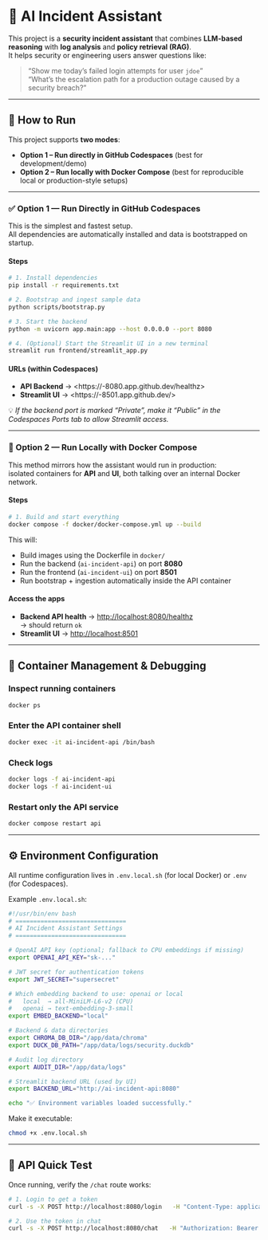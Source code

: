 # 🧠 AI Incident Assistant

This project is a **security incident assistant** that combines **LLM-based reasoning** with **log analysis** and **policy retrieval (RAG)**.  
It helps security or engineering users answer questions like:
> “Show me today’s failed login attempts for user `jdoe`”  
> “What’s the escalation path for a production outage caused by a security breach?”

---

## 🚀 How to Run

This project supports **two modes**:
- **Option 1 – Run directly in GitHub Codespaces** (best for development/demo)
- **Option 2 – Run locally with Docker Compose** (best for reproducible local or production-style setups)

---

### ✅ Option 1 — Run Directly in GitHub Codespaces

This is the simplest and fastest setup.  
All dependencies are automatically installed and data is bootstrapped on startup.

#### Steps

```bash
# 1. Install dependencies
pip install -r requirements.txt

# 2. Bootstrap and ingest sample data
python scripts/bootstrap.py

# 3. Start the backend
python -m uvicorn app.main:app --host 0.0.0.0 --port 8080

# 4. (Optional) Start the Streamlit UI in a new terminal
streamlit run frontend/streamlit_app.py
```

#### URLs (within Codespaces)

- **API Backend** → <https://<your-codespace-id>-8080.app.github.dev/healthz>  
- **Streamlit UI** → <https://<your-codespace-id>-8501.app.github.dev/>

💡 *If the backend port is marked “Private”, make it “Public” in the Codespaces Ports tab to allow Streamlit access.*

---

### 🐳 Option 2 — Run Locally with Docker Compose

This method mirrors how the assistant would run in production:  
isolated containers for **API** and **UI**, both talking over an internal Docker network.

#### Steps

```bash
# 1. Build and start everything
docker compose -f docker/docker-compose.yml up --build
```

This will:
- Build images using the Dockerfile in `docker/`
- Run the backend (`ai-incident-api`) on port **8080**
- Run the frontend (`ai-incident-ui`) on port **8501**
- Run bootstrap + ingestion automatically inside the API container

#### Access the apps

- **Backend API health** → [http://localhost:8080/healthz](http://localhost:8080/healthz)  
  → should return `ok`
- **Streamlit UI** → [http://localhost:8501](http://localhost:8501)

---

## 🧩 Container Management & Debugging

### Inspect running containers
```bash
docker ps
```

### Enter the API container shell
```bash
docker exec -it ai-incident-api /bin/bash
```

### Check logs
```bash
docker logs -f ai-incident-api
docker logs -f ai-incident-ui
```

### Restart only the API service
```bash
docker compose restart api
```

---

## ⚙️ Environment Configuration

All runtime configuration lives in `.env.local.sh` (for local Docker) or `.env` (for Codespaces).

Example `.env.local.sh`:

```bash
#!/usr/bin/env bash
# ===============================
# AI Incident Assistant Settings
# ===============================

# OpenAI API key (optional; fallback to CPU embeddings if missing)
export OPENAI_API_KEY="sk-..."

# JWT secret for authentication tokens
export JWT_SECRET="supersecret"

# Which embedding backend to use: openai or local
#   local  → all-MiniLM-L6-v2 (CPU)
#   openai → text-embedding-3-small
export EMBED_BACKEND="local"

# Backend & data directories
export CHROMA_DB_DIR="/app/data/chroma"
export DUCK_DB_PATH="/app/data/logs/security.duckdb"

# Audit log directory
export AUDIT_DIR="/app/data/logs"

# Streamlit backend URL (used by UI)
export BACKEND_URL="http://ai-incident-api:8080"

echo "✅ Environment variables loaded successfully."
```

Make it executable:
```bash
chmod +x .env.local.sh
```

---

## 💬 API Quick Test

Once running, verify the `/chat` route works:

```bash
# 1. Login to get a token
curl -s -X POST http://localhost:8080/login   -H "Content-Type: application/json"   -d '{"email":"alice@company","password":"pass1"}' | jq .

# 2. Use the token in chat
curl -s -X POST http://localhost:8080/chat   -H "Authorization: Bearer <paste_token_here>"   -H "Content-Type: application/json"   -d '{"message":"Show me today’s failed login attempts for username jdoe"}' | jq .
```

